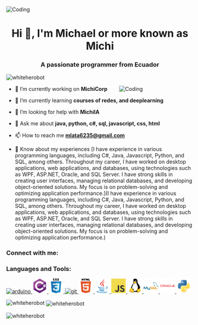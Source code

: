 <img align="center" alt="Coding" width="400" src="https://media.giphy.com/media/v1.Y2lkPTc5MGI3NjExaXYwb2U1bHlvcmk1Z3R2NXhnMmRtZ3FsODlkeWllbHh2cnY4eDdnOSZlcD12MV9naWZzX3NlYXJjaCZjdD1n/XKSPsk67cnCw0/giphy.gif">

<h1 align="center">Hi 👋, I'm Michael or more known as Michi</h1>
<h3 align="center">A passionate programmer from Ecuador</h3>

<p align="left"> <img src="https://komarev.com/ghpvc/?username=whiteherobot&label=Profile%20views&color=0e75b6&style=flat" alt="whiteherobot" /> </p>
<img align="right" alt="Coding" width="200" src="https://media.giphy.com/media/v1.Y2lkPTc5MGI3NjExenA0b200a3kzaW9odGVhNzlkdTljeWZhOXdhb3lsYWRuaHphazR3dyZlcD12MV9naWZzX3NlYXJjaCZjdD1n/2IudUHdI075HL02Pkk/giphy.gif">

- 🔭 I’m currently working on **MichiCorp**

- 🌱 I’m currently learning **courses of redes, and deeplearning**

- 🤝 I’m looking for help with **MichiIA**

- 💬 Ask me about **java, python, c#, sql, javascript, css, html**

- 📫 How to reach me **mlata6235@gmail.com**

- 📄 Know about my experiences [I have experience in various programming languages, including C#, Java, Javascript, Python, and SQL, among others. Throughout my career, I have worked on desktop applications, web applications, and databases, using technologies such as WPF, ASP.NET, Oracle, and SQL Server. I have strong skills in creating user interfaces, managing relational databases, and developing object-oriented solutions. My focus is on problem-solving and optimizing application performance.](I have experience in various programming languages, including C#, Java, Javascript, Python, and SQL, among others. Throughout my career, I have worked on desktop applications, web applications, and databases, using technologies such as WPF, ASP.NET, Oracle, and SQL Server. I have strong skills in creating user interfaces, managing relational databases, and developing object-oriented solutions. My focus is on problem-solving and optimizing application performance.)

<h3 align="left">Connect with me:</h3>
<p align="left">
</p>

<h3 align="left">Languages and Tools:</h3>
<p align="left"> <a href="https://www.arduino.cc/" target="_blank" rel="noreferrer"> <img src="https://cdn.worldvectorlogo.com/logos/arduino-1.svg" alt="arduino" width="40" height="40"/> </a> <a href="https://www.w3schools.com/cs/" target="_blank" rel="noreferrer"> <img src="https://raw.githubusercontent.com/devicons/devicon/master/icons/csharp/csharp-original.svg" alt="csharp" width="40" height="40"/> </a> <a href="https://www.w3schools.com/css/" target="_blank" rel="noreferrer"> <img src="https://raw.githubusercontent.com/devicons/devicon/master/icons/css3/css3-original-wordmark.svg" alt="css3" width="40" height="40"/> </a> <a href="https://git-scm.com/" target="_blank" rel="noreferrer"> <img src="https://www.vectorlogo.zone/logos/git-scm/git-scm-icon.svg" alt="git" width="40" height="40"/> </a> <a href="https://www.w3.org/html/" target="_blank" rel="noreferrer"> <img src="https://raw.githubusercontent.com/devicons/devicon/master/icons/html5/html5-original-wordmark.svg" alt="html5" width="40" height="40"/> </a> <a href="https://www.java.com" target="_blank" rel="noreferrer"> <img src="https://raw.githubusercontent.com/devicons/devicon/master/icons/java/java-original.svg" alt="java" width="40" height="40"/> </a> <a href="https://developer.mozilla.org/en-US/docs/Web/JavaScript" target="_blank" rel="noreferrer"> <img src="https://raw.githubusercontent.com/devicons/devicon/master/icons/javascript/javascript-original.svg" alt="javascript" width="40" height="40"/> </a> <a href="https://www.linux.org/" target="_blank" rel="noreferrer"> <img src="https://raw.githubusercontent.com/devicons/devicon/master/icons/linux/linux-original.svg" alt="linux" width="40" height="40"/> </a> <a href="https://www.mysql.com/" target="_blank" rel="noreferrer"> <img src="https://raw.githubusercontent.com/devicons/devicon/master/icons/mysql/mysql-original-wordmark.svg" alt="mysql" width="40" height="40"/> </a> <a href="https://www.oracle.com/" target="_blank" rel="noreferrer"> <img src="https://raw.githubusercontent.com/devicons/devicon/master/icons/oracle/oracle-original.svg" alt="oracle" width="40" height="40"/> </a> <a href="https://www.python.org" target="_blank" rel="noreferrer"> <img src="https://raw.githubusercontent.com/devicons/devicon/master/icons/python/python-original.svg" alt="python" width="40" height="40"/> </a> </p>

<p><img align="left" src="https://github-readme-stats.vercel.app/api/top-langs?username=whiteherobot&show_icons=true&locale=en&layout=compact" alt="whiteherobot" /></p>

<p>&nbsp;<img align="center" src="https://github-readme-stats.vercel.app/api?username=whiteherobot&show_icons=true&locale=en" alt="whiteherobot" /></p>

<p><img align="center" src="https://github-readme-streak-stats.herokuapp.com/?user=whiteherobot&" alt="whiteherobot" /></p>

